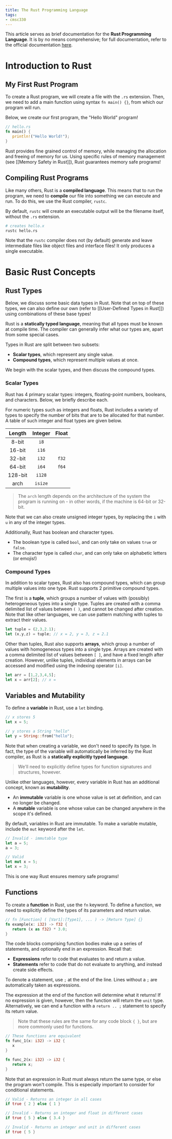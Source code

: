 ```yaml
---
title: The Rust Programming Language
tags:
- cmsc330
---
```


This article serves as brief documentation for the **Rust Programming Language**. It is by no means comprehensive; for full documentation, refer to the official documentation [here](https://doc.rust-lang.org/book/title-page.html).

# Introduction to Rust
## My First Rust Program
To create a Rust program, we will create a file with the `.rs` extension. Then, we need to add a main function using syntax `fn main() {}`, from which our program will run.

Below, we create our first program, the "Hello World" program!

```rust
// hello.rs
fn main() {
   println!("Hello World!");
}
```

Rust provides fine grained control of memory, while managing the allocation and freeing of memory for us. Using specific rules of memory management (see [[Memory Safety in Rust]]), Rust guarantees memory safe programs!

## Compiling Rust Programs
Like many others, Rust is a **compiled language**. This means that to run the program, we need to **compile** our file into something we can execute and run. To do this, we use the Rust compiler, `rustc`. 

By default, `rustc` will create an executable output will be the filename itself, without the `.rs` extension.

```bash
# creates hello.x
rustc hello.rs
```

Note that the `rustc` compiler does not (by default) generate and leave intermediate files like object files and interface files! It only produces a single executable.

# Basic Rust Concepts
## Rust Types
Below, we discuss some basic data types in Rust. Note that on top of these types, we can also define our own (refer to [[User-Defined Types in Rust]]) using combinations of these base types!

Rust is a **statically typed language**, meaning that all types must be known at compile time. The compiler can generally infer what our types are, apart from some special cases.

Types in Rust are split between two subsets:
- **Scalar types**, which represent any single value.
- **Compound types**, which represent multiple values at once.

We begin with the scalar types, and then discuss the compound types.

### Scalar Types
Rust has 4 primary scalar types: integers, floating-point numbers, booleans, and characters. Below, we briefly describe each.

For numeric types such as integers and floats, Rust includes a variety of types to specify the number of bits that are to be allocated for that number. A table of such integer and float types are given below. 

| Length | Integer | Float |
| :-: | :-: | :-: |
| 8-bit | `i8` | |
| 16-bit | `i16` | |
| 32-bit | `i32` | `f32` |
| 64-bit | `i64` | `f64` |
| 128-bit | `i128` | |
| arch | `isize` | |
> The `arch` length depends on the architecture of the system the program is running on - in other words, if the machine is 64-bit or 32-bit.

Note that we can also create unsigned integer types, by replacing the `i` with `u` in any of the integer types.

Additionally, Rust has boolean and character types.
- The boolean type is called `bool`, and can only take on values `true` or `false`.
- The character type is called `char`, and can only take on alphabetic letters (or emojis!)

### Compound Types
In addition to scalar types, Rust also has compound types, which can group multiple values into one type. Rust supports 2 primitive compound types.

The first is a **tuple**, which groups a number of values with (possibly) heterogeneous types into a single type. Tuples are created with a comma delimited list of values between `( )`, and cannot be changed after creation. Note that like other languages, we can use pattern matching with tuples to extract their values.

```rust
let tuple = (2,3,2.1);
let (x,y,z) = tuple; // x = 2, y = 3, z = 2.1
```

Other than tuples, Rust also supports **arrays**, which group a number of values with homogeneous types into a single type. Arrays are created with a comma delimited list of values between `[ ]`, and have a fixed length after creation. However, unlike tuples, individual elements in arrays can be accessed and modified using the indexing operator `[i]`.

```rust
let arr = [1,2,3,4,5];
let x = arr[2]; // x =
```



## Variables and Mutability
To define a **variable** in Rust, use a `let` binding.

```rust
// x stores 5
let x = 5;

// y stores a String "hello"
let y = String::from("hello");
```

Note that when creating a variable, we don't need to specify its type. In fact, the type of the variable will automatically be inferred by the Rust compiler, as Rust is a **statically explicitly typed language**.
> We'll need to explicitly define types for function signatures and structures, however.

Unlike other languages, however, every variable in Rust has an additional concept, known as **mutability**.
- An **immutable** variable is one whose value is set at definition, and can no longer be changed.
- A **mutable** variable is one whose value can be changed anywhere in the scope it's defined.

By default, variables in Rust are immutable. To make a variable mutable, include the `mut` keyword after the `let`.

```rust
// Invalid - immutable type
let a = 5;
a = 3;

// Valid
let mut x = 5;
let x = 3;
```

This is one way Rust ensures memory safe programs!

## Functions
To create a **function** in Rust, use the `fn` keyword. To define a function, we need to explicitly define the types of its parameters and return value.

```rust
// fn [Function] ( [Var1]:[Type1], ... ) -> [Return Type] {}
fn example(x: i32) -> f32 {
   return (x as f32) * 3.0;
}
```

The code blocks comprising function bodies make up a series of statements, and optionally end in an expression. Recall that:
- **Expressions** refer to code that evaluates to and return a value. 
- **Statements** refer to code that do not evaluate to anything, and instead create side effects.

To denote a statement, use `;` at the end of the line. Lines without a `;` are automatically taken as expressions.

The expression at the end of the function will determine what it returns! If no expression is given, however, then the function will return the `unit` type. Alternatively, we can end a function with a `return .. ;` statement to specify its return value.
> Note that these rules are the same for any code block `{ }`, but are more commonly used for functions.


```rust
// These functions are equivalent
fn func_1(x: i32) -> i32 {
   x
}

fn func_2(x: i32) -> i32 {
   return x;
}
```

Note that an expression in Rust must always return the same type, or else the program won't compile. This is especially important to consider for conditional statements.

```rust
// Valid - Returns an integer in all cases
if true { 2 } else { 1 }

// Invalid - Returns an integer and float in different cases
if true { 5 } else { 3.4 }

// Invalid - Returns an integer and unit in different cases
if true { 5 }
```